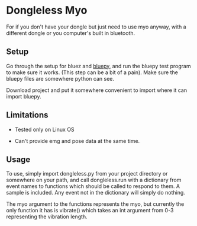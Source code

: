 # Dongleless Myo

For if you don't have your dongle but just need to use myo anyway, with a different dongle or you computer's built in bluetooth.


## Setup
Go through the setup for bluez and [bluepy](https://github.com/IanHarvey/bluepy), and run the bluepy test program to make sure it works. (This step can be a bit of a pain). Make sure the bluepy files are somewhere python can see.

Download project and put it somewhere convenient to import where it can import bluepy.


## Limitations
* Tested only on Linux OS

* Can't provide emg and pose data at the same time. 


## Usage
To use, simply import dongleless.py from your project directory or somewhere on your path, and call dongleless.run with a dictionary from event names to functions which should be called to respond to them. A sample is included. Any event not in the dictionary will simply do nothing.

The myo argument to the functions represents the myo, but currently the only function it has is vibrate() which takes an int argument from 0-3 representing the vibration length.
